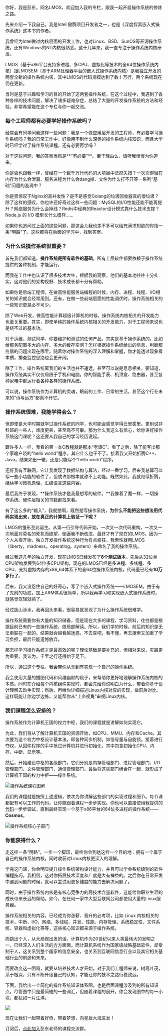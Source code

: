你好，我是彭东，网名LMOS，欢迎加入我的专栏，跟我一起开启操作系统的修炼之路。

先来介绍一下我自己。我是Intel 傲腾项目开发者之一，也是《深度探索嵌入式操作系统》这本书的作者。

我曾经为Intel做过内核层面的开发工作，也对Linux、BSD、SunOS等开源操作系统，还有Windows的NT内核很熟悉。这十几年来，我一直专注于操作系统内核研发。

LMOS（基于x86平台支持多进程、多CPU、虚拟化等技术的全64位操作系统内核）跟LMOSEM（基于ARM处理器平台的嵌入式操作系统内核）是我独立开发的两套全新的操作系统内核，其中LMOS的代码规模达到了数十万行，两个系统现在仍在更新。

当时是基于兴趣和学习的目的开始了这两套操作系统，在这个过程中，我遇到了各种各样的技术问题，解决了诸多疑难杂症，总结了大量的开发操作系统的方法和经验。非常希望能在这个专栏与你一起交流。

### 每个工程师都有必要学好操作系统吗？

经常会有同学问我这样一些问题：我是一个做应用层开发的工程师，有必要学习操作系统吗？我的日常工作中，好像用不到什么深奥的操作系统内核知识，而且大学时已经学过了操作系统课程，还有必要再学吗？

对于这些问题，我的答案当然是**“有必要”**。至于理由么，请听我慢慢为你道来。

<!-- [[[read_end]]] -->

你是否也跟我一样，曾经在一个数千万行代码的大项目中茫然失措？一次次徘徊在内存为什么会泄漏、服务进程为什么会dang掉、文件为什么打不开等一系列“基础”问题的漩涡中？

你是否惊叹于Nginx的高并发性？是不是感觉Golang的垃圾回收器真的很垃圾？除了这样的感叹，你也许还好奇过这样一些问题：MySQL的I/O性能还能不能再提升？网络服务为什么会掉线？Redis中经典的Reactor设计模式靠什么技术支撑？Node.js 的 I/O 模型长什么模样……

如果你也追问过上面的这些问题，那这会儿我也差不多可以给充满求知欲的你指一条“明路”了。这些都将在后面的学习中，找到答案。

### 为什么说操作系统很重要？

首先我们都知道，**操作系统是所有软件的基础**，所有上层软件都要依赖于操作系统提供的各种机制，才能运行。

而我在工作中也认识了很多技术大牛，根据我的观察，他们的基本功往往十分扎实，这对他们的架构视野、技术成长都十分有帮助。

如果你是后端工程师，在做高性能服务端编程的时候，内存、进程、线程、I/O相关的知识就会经常用到。还有，在做一些前端层面的性能调优时，操作系统相关的一些知识更是必不可少。

除了Web开发，做高性能计算超级计算机的时候，操作系统内核相关的开发能力也至关重要。其实，即使单纯的操作系统内核相关的开发能力，对于工程师来说也是绕不过的基本功。

对于运维、测试同学，你要维护和测试的任何产品，其实是基于操作系统的。比如给服务配置多大的内存、多大的缓存空间？怎样根据操作系统给出的信息，判断服务器的问题出现在哪里。随着你对操作系统的深入理解和掌握，你才能透过现象看本质，排查监控思路也会更开阔。

除了工作，操作系统离我们的生活也并不遥远，甚至可以说是息息相关。要知道，操作系统其实不仅仅局限于手机和电脑，你的智能手表、机顶盒、路由器，甚至各种家电中都运行着各种各样的操作系统。

可以说，操作系统作为计算机的灵魂，眼前的工作、日常的生活，甚至这个行业未来的“诗与远方”都离不开它。

### 操作系统很难，我能学得会么？

但即使是大学时期就学过操作系统的同学，也可能会感觉学得云里雾里。更别说非科班的一些人，难度更甚，甚至高不可攀。那为什么我这么有信心，给你讲好操作系统这门课呢？这还要从我自己的学习经历说起。

跟许多人一样，我看的第一本C教程就是那本“老谭C”。看了之后，除了能写出那个家喻户晓的“hello world”程序，其它什么也干不了。接着我又开始折腾C++、Java，结果如出一辙，还是只能写个“hello world”程序。

还好我有互联网，它让我发现了数据结构与算法，经过一番学习，后来我总算可以写一些小功能的软件了，但或许那根本就称不上功能。既然如此，我就继续折腾，继续学习微机原理、汇编语言这些内容。

最后我终于发现，**操作系统才是我最想写的软件。**我像着了魔一样，一切操作系统、硬件层相关的书籍都找来看。

有了这么多的“输入”，我就想啊，既然是写操作系统，**为什么不能把这些想法用代码实现出来，放在真正的计算机上验证一下呢？**

LMOS的雏形至此诞生。从第一行引导代码开始，一次又一次代码重构，一次又一次地面对莫名的死机而绝望，倒逼我不断改进，最终才有了现在的LMOS。因为一个人从零开始，独立开发操作系统这种行为有点疯狂，我索性就用LMOS（liberty，madness，operating，system）来命名了我的操作系统。

经过我这几年的独立开发，现在LMOS已经发布了**8个测试版本**。先后从32位单CPU架构发展到64位多CPU架构，现在的LMOS已经是多进程、多线程、多CPU、支持虚拟内存的x86\_64体系下的全64位操作系统内核，代码量已经有**10万多行了**。

后来，我又没忍住自己的好奇心，写了个嵌入式操作系统——LMOSEM。由于有了先前的功底，加上ARM体系很简单，所以我再学习和实现嵌入式操作系统时，就感觉驾轻就熟了。

经过跋山涉水，我再回头来看，很容易就发现了为什么操作系统很难学。

操作系统需要你有大量的知识储备，但是现在大多的课程、学习资料，往往都是根据目前已有的一些操作系统，做局部解读。所以，我们学的时候，前后的知识是无法串联在一起的。结果就会越看越迷惑，不去查吧，看不懂，再去搜索又加重了学习负担，最后只能遗憾放弃。

那怎样学习操作系统才是最高效的呢？理论基础是要补充的，但相对来说，实践更为重要。我认为，千里之行还得始于足下。

所以，通过这个专栏，我会带你从无到有实现一个自己的操作系统。

我会使用大量的插图代码和风趣幽默的段子，来帮助你更好地理解操作系统内核的本质。同时在介绍每个内核组件实现时，都会先给你说明白为什么，带着你基于设计理解去动手实现；然后，再给你详细描述Linux内核对应的实现，做前后对比。这样既能让你边学边练，又能帮你从“上帝视角”审视Linux内核。

### 我们课程怎么安排的？

操作系统作为计算机王国的权力中枢，我们的课程就是讲解如何实现它。

为此，我们将从了解计算机王国的资源开始，如CPU、MMU、内存和Cache。其次要为这个权力中枢设计基本法，即各种同步机制，如信号量与自旋锁。接着进行夺权，从固件程序的手中抢过计算机并进行初始化，其中包含初始化CPU、内存、中断、显示等。

然后，开始建设中枢的各级部门，它们分别是内存管理部门、进程管理部门、I/O管理部门、文件管理部门、通信管理部门。最后将这些部门组合在一起，就形成了计算机王国的权力中枢——操作系统。

![](https://static001.geekbang.org/resource/image/d6/d9/d68f8a262c1582f04377476f9ed9yyd9.jpg?wh=3145*2404 "操作系统课程图解")

我们的课程就是按照上述逻辑，依次为你讲解这些部门的实现过程和细节。每节课都配有可以工作的代码，让你能跟着课程一步步实现。你也可以直接使用我提供的[代码](https://gitee.com/lmos/cosmos)一步步调试，直到最终实现一个基于x86平台的64位多进程的操作系统——**Cosmos**。

![](https://static001.geekbang.org/resource/image/5f/cf/5fbeyy963478d11db45da0dd3e8effcf.jpg?wh=3245*2265 "操作系统核心子部门")

### 你能获得什么？

走这样一条“明路”，一步一个脚印，最终你会到达这样一个目的地：拥有一个属于自己的操作系统内核，同时收获对Linux内核更深入的理解。

学完这门课，你会明显提升操作系统架构设计能力，并且可以学会系统级别的软件编程技巧。我相信，这对你拓展技术深度和广度是大有裨益的。之后你在日常开发中遇到问题的时候，就可以尝试用更多维度的能力去解决问题了。

同时，由于操作系统内核是有核心竞争力的高技术含量软件，这能给你职业生涯的成长带来长远的帮助。如今，在任何一家中大型互联网公司都使用大量的Linux服务器。

操作系统相关的内容，已经成为你涨薪、晋升的必考项，比如 Linux 内核相关的技术，中断、I/O、网络、多线程、并发、性能、内存管理、系统稳定性、文件系统、容器和虚拟化等等，这些核心知识都来源于操作系统。

而跳出个人，从大局观出发的话，计算机作为20世纪以来人类最伟大的发明之一，已经深入人们生活的方方面面，而计算机系统作为国家级战略基础软件，却受制于人，这关系到整个国家的信息安全，也关系到互联网信息行业以及其它相关基础行业的前途和未来。

而要改变这一困局，就要从培养技术人才开始。对于我们工程师来说，树高叶茂，系于根深，只有不断升级自己的认知，才能让你的技术之路行稳致远。

下面，我给出一个简化的操作系统知识体系图，也是后面课程涉及到的所有知识点。尽管图中只是最简短的一些词汇，但随着课程的展开，你会发现图中的每一小块，都犹如一片汪洋。

![](https://static001.geekbang.org/resource/image/2c/bd/2c6abcd035e5c83cdd7d356eca26b9bd.jpg?wh=6120*6599)

现在让我们一起带着好奇，带着梦想，向星辰大海进发！

订阅后，[点此加入](https://jinshuju.net/f/I8cmAO)彭东老师的课程交流群。